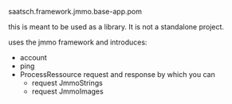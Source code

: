saatsch.framework.jmmo.base-app.pom

this is meant to be used as a library. It is not a standalone project.

uses the jmmo framework and introduces:

* account
* ping
* ProcessRessource request and response by which you can
  * request JmmoStrings
  * request JmmoImages 